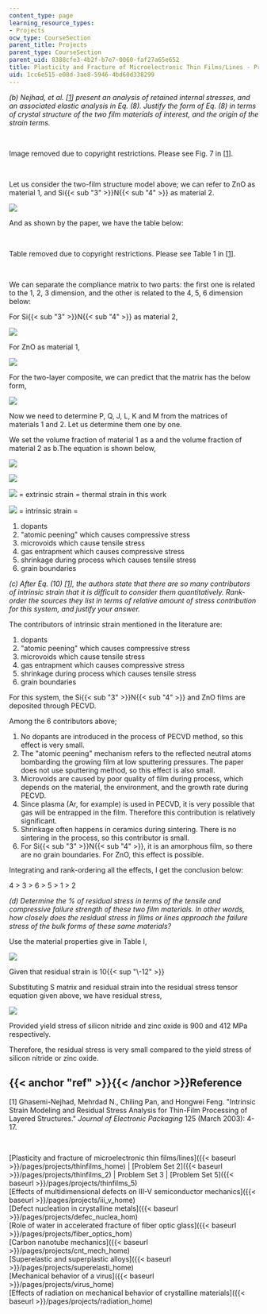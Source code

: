 ```yaml
---
content_type: page
learning_resource_types:
- Projects
ocw_type: CourseSection
parent_title: Projects
parent_type: CourseSection
parent_uid: 8388cfe3-4b2f-b7e7-0060-faf27a65e652
title: Plasticity and Fracture of Microelectronic Thin Films/Lines - Problem Set 3
uid: 1cc6e515-e08d-3ae8-5946-4bd60d338299
---
```


_(b) Nejhad, et al. \[[1](#ref)\] present an analysis of retained internal stresses, and an associated elastic analysis in Eq. (8). Justify the form of Eq. (8) in terms of crystal structure of the two film materials of interest, and the origin of the strain terms._

  
 

Image removed due to copyright restrictions. Please see Fig. 7 in \[[1](#ref)\].

  
 

Let us consider the two-film structure model above; we can refer to ZnO as material 1, and Si{{< sub "3" >}}N{{< sub "4" >}} as material 2.

![](/courses/materials-science-and-engineering/3-22-mechanical-behavior-of-materials-spring-2008/projects/thinfilms_3_1.jpg)

And as shown by the paper, we have the table below:

  
 

Table removed due to copyright restrictions. Please see Table 1 in \[[1](#ref)\].

  
 

We can separate the compliance matrix to two parts: the first one is related to the 1, 2, 3 dimension, and the other is related to the 4, 5, 6 dimension below:

For Si{{< sub "3" >}}N{{< sub "4" >}} as material 2,

![](/courses/materials-science-and-engineering/3-22-mechanical-behavior-of-materials-spring-2008/projects/thinfilms_3_2.jpg)

For ZnO as material 1,

![](/courses/materials-science-and-engineering/3-22-mechanical-behavior-of-materials-spring-2008/projects/thinfilms_3_3.jpg)

For the two-layer composite, we can predict that the matrix has the below form,

![](/courses/materials-science-and-engineering/3-22-mechanical-behavior-of-materials-spring-2008/projects/thinfilms_3_4.jpg)

Now we need to determine P, Q, J, L, K and M from the matrices of materials 1 and 2. Let us determine them one by one.

We set the volume fraction of material 1 as a and the volume fraction of material 2 as b.The equation is shown below,

![](/courses/materials-science-and-engineering/3-22-mechanical-behavior-of-materials-spring-2008/projects/thinfilms_3_5.jpg)

![](/courses/materials-science-and-engineering/3-22-mechanical-behavior-of-materials-spring-2008/projects/thinfilms_3_6.jpg)

![](/courses/materials-science-and-engineering/3-22-mechanical-behavior-of-materials-spring-2008/projects/thinfilms_3_7.jpg) = extrinsic strain = thermal strain in this work

![](/courses/materials-science-and-engineering/3-22-mechanical-behavior-of-materials-spring-2008/projects/thinfilms_3_8.jpg) = intrinsic strain =

1.  dopants
2.  "atomic peening" which causes compressive stress
3.  microvoids which cause tensile stress
4.  gas entrapment which causes compressive stress
5.  shrinkage during process which causes tensile stress
6.  grain boundaries

_(c) After Eq. (10) \[[1](#ref)\], the authors state that there are so many contributors of intrinsic strain that it is difficult to consider them quantitatively. Rank-order the sources they list in terms of relative amount of stress contribution for this system, and justify your answer._

The contributors of intrinsic strain mentioned in the literature are:

1.  dopants
2.  "atomic peening" which causes compressive stress
3.  microvoids which cause tensile stress
4.  gas entrapment which causes compressive stress
5.  shrinkage during process which causes tensile stress
6.  grain boundaries

For this system, the Si{{< sub "3" >}}N{{< sub "4" >}} and ZnO films are deposited through PECVD.

Among the 6 contributors above;

1.  No dopants are introduced in the process of PECVD method, so this effect is very small.
2.  The "atomic peening" mechanism refers to the reflected neutral atoms bombarding the growing film at low sputtering pressures. The paper does not use sputtering method, so this effect is also small.
3.  Microvoids are caused by poor quality of film during process, which depends on the material, the environment, and the growth rate during PECVD.
4.  Since plasma (Ar, for example) is used in PECVD, it is very possible that gas will be entrapped in the film. Therefore this contribution is relatively significant.
5.  Shrinkage often happens in ceramics during sintering. There is no sintering in the process, so this contributor is small.
6.  For Si{{< sub "3" >}}N{{< sub "4" >}}, it is an amorphous film, so there are no grain boundaries. For ZnO, this effect is possible.

Integrating and rank-ordering all the effects, I get the conclusion below:

4 > 3 > 6 > 5 > 1 > 2

_(d) Determine the % of residual stress in terms of the tensile and compressive failure strength of these two film materials. In other words, how closely does the residual stress in films or lines approach the failure stress of the bulk forms of these same materials?_

Use the material properties give in Table I,

![](/courses/materials-science-and-engineering/3-22-mechanical-behavior-of-materials-spring-2008/projects/thinfilms_3_9.jpg)

Given that residual strain is 10{{< sup "\\-12" >}}

Substituting S matrix and residual strain into the residual stress tensor equation given above, we have residual stress,

![](/courses/materials-science-and-engineering/3-22-mechanical-behavior-of-materials-spring-2008/projects/thinfilms_3_10.jpg)

Provided yield stress of silicon nitride and zinc oxide is 900 and 412 MPa respectively.

Therefore, the residual stress is very small compared to the yield stress of silicon nitride or zinc oxide.

{{< anchor "ref" >}}{{< /anchor >}}Reference
--------------------------------------------

\[1\] Ghasemi-Nejhad, Mehrdad N., Chiling Pan, and Hongwei Feng. "Intrinsic Strain Modeling and Residual Stress Analysis for Thin-Film Processing of Layered Structures." _Journal of Electronic Packaging_ 125 (March 2003): 4-17.

  
  
 

[Plasticity and fracture of microelectronic thin films/lines]({{< baseurl >}}/pages/projects/thinfilms_home) | [Problem Set 2]({{< baseurl >}}/pages/projects/thinfilms_2) | Problem Set 3 | [Problem Set 5]({{< baseurl >}}/pages/projects/thinfilms_5)  
[Effects of multidimensional defects on III-V semiconductor mechanics]({{< baseurl >}}/pages/projects/iii_v_home)  
[Defect nucleation in crystalline metals]({{< baseurl >}}/pages/projects/defec_nuclea_hom)  
[Role of water in accelerated fracture of fiber optic glass]({{< baseurl >}}/pages/projects/fiber_optics_hom)  
[Carbon nanotube mechanics]({{< baseurl >}}/pages/projects/cnt_mech_home)  
[Superelastic and superplastic alloys]({{< baseurl >}}/pages/projects/superelasti_home)  
[Mechanical behavior of a virus]({{< baseurl >}}/pages/projects/virus_home)  
[Effects of radiation on mechanical behavior of crystalline materials]({{< baseurl >}}/pages/projects/radiation_home)